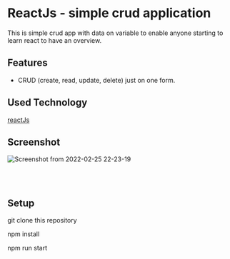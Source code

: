 # ReactJs - simple crud application
This is simple crud app with data on variable to enable anyone starting to learn react to have an overview. <br>

## Features
* CRUD (create, read, update, delete) just on one form.

## Used Technology
[reactJs](https://reactjs.org/) 

## Screenshot
![Screenshot from 2022-02-25 22-23-19](https://user-images.githubusercontent.com/81568615/155775763-917e6942-6eb3-4e72-8427-4499ffed5505.png)

<br> <br>
## Setup
git clone this repository

npm install

npm run start

